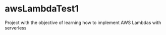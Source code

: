 # awsLambdaTest1
Project with the objective of learning how to implement AWS Lambdas with serverless
